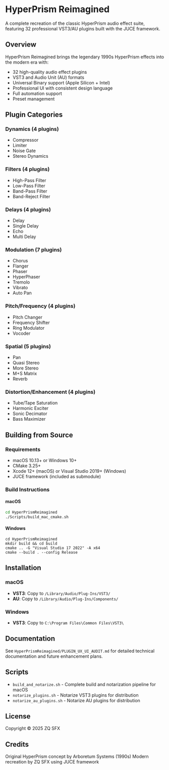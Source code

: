 # HyperPrism Reimagined

A complete recreation of the classic HyperPrism audio effect suite, featuring 32 professional VST3/AU plugins built with the JUCE framework.

## Overview

HyperPrism Reimagined brings the legendary 1990s HyperPrism effects into the modern era with:
- 32 high-quality audio effect plugins
- VST3 and Audio Unit (AU) formats
- Universal Binary support (Apple Silicon + Intel)
- Professional UI with consistent design language
- Full automation support
- Preset management

## Plugin Categories

### Dynamics (4 plugins)
- Compressor
- Limiter  
- Noise Gate
- Stereo Dynamics

### Filters (4 plugins)
- High-Pass Filter
- Low-Pass Filter
- Band-Pass Filter
- Band-Reject Filter

### Delays (4 plugins)
- Delay
- Single Delay
- Echo
- Multi Delay

### Modulation (7 plugins)
- Chorus
- Flanger
- Phaser
- HyperPhaser
- Tremolo
- Vibrato
- Auto Pan

### Pitch/Frequency (4 plugins)
- Pitch Changer
- Frequency Shifter
- Ring Modulator
- Vocoder

### Spatial (5 plugins)
- Pan
- Quasi Stereo
- More Stereo
- M+S Matrix
- Reverb

### Distortion/Enhancement (4 plugins)
- Tube/Tape Saturation
- Harmonic Exciter
- Sonic Decimator
- Bass Maximizer

## Building from Source

### Requirements
- macOS 10.13+ or Windows 10+
- CMake 3.25+
- Xcode 12+ (macOS) or Visual Studio 2019+ (Windows)
- JUCE framework (included as submodule)

### Build Instructions

#### macOS
```bash
cd HyperPrismReimagined
./Scripts/build_mac_cmake.sh
```

#### Windows
```batch
cd HyperPrismReimagined
mkdir build && cd build
cmake .. -G "Visual Studio 17 2022" -A x64
cmake --build . --config Release
```

## Installation

### macOS
- **VST3**: Copy to `/Library/Audio/Plug-Ins/VST3/`
- **AU**: Copy to `/Library/Audio/Plug-Ins/Components/`

### Windows
- **VST3**: Copy to `C:\Program Files\Common Files\VST3\`

## Documentation

See `HyperPrismReimagined/PLUGIN_UX_UI_AUDIT.md` for detailed technical documentation and future enhancement plans.

## Scripts

- `build_and_notarize.sh` - Complete build and notarization pipeline for macOS
- `notarize_plugins.sh` - Notarize VST3 plugins for distribution
- `notarize_au_plugins.sh` - Notarize AU plugins for distribution

## License

Copyright © 2025 ZQ SFX

## Credits

Original HyperPrism concept by Arboretum Systems (1990s)
Modern recreation by ZQ SFX using JUCE framework
